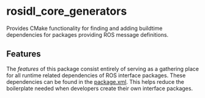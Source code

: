 # rosidl_core_generators

Provides CMake functionality for finding and adding buildtime dependencies for packages providing ROS message definitions.

## Features

The *features* of this package consist entirely of serving as a gathering place for all runtime related dependencies of ROS interface packages.
These dependencies can be found in the [package.xml](package.xml).
This helps reduce the boilerplate needed when developers create their own interface packages.
